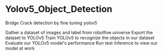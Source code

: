 # Yolov5_Object_Detection
Bridge Crack detection by fine tuning yolov5



Gather a dataset of images and label from robolfow universe
Export the dataset to YOLOv5
Train YOLOv5 to recognize the objects in our dataset
Evaluate our YOLOv5 model's performance
Run test inference to view our model at work
